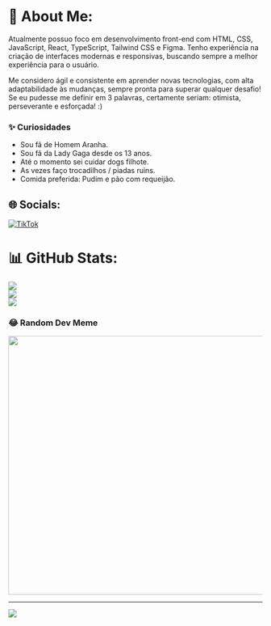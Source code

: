 # 💫 About Me:
Atualmente possuo foco em desenvolvimento front-end com HTML, CSS, JavaScript, React, TypeScript, Tailwind CSS e Figma. Tenho experiência na criação de interfaces modernas e responsivas, buscando sempre a melhor experiência para o usuário.

Me considero ágil e consistente em aprender novas tecnologias, com alta adaptabilidade às mudanças, sempre pronta para superar qualquer desafio! Se eu pudesse me definir em 3 palavras, certamente seriam: otimista, perseverante e esforçada! :)

<h3 class="heading-element" dir="auto">✨ Curiosidades</h3>
<ul dir="auto">

<li>Sou fã de Homem Aranha. </li>
<li>Sou fã da Lady Gaga desde os 13 anos.</li>
<li>Até o momento sei cuidar dogs filhote.</li>
<li>As vezes faço trocadilhos / piadas ruins.</li>
<li>Comida preferida: Pudim e pão com requeijão.</li>
</ul>

## 🌐 Socials:
[![TikTok](https://img.shields.io/badge/TikTok-%23000000.svg?logo=TikTok&logoColor=white)](https://tiktok.com/@karibeirodev) 
# 📊 GitHub Stats:
![](https://github-readme-stats.vercel.app/api?username=kairibeirodev&theme=vue-dark&hide_border=false&include_all_commits=false&count_private=false)<br/>
![](https://github-readme-streak-stats.herokuapp.com/?user=kairibeirodev&theme=vue-dark&hide_border=false)<br/>
![](https://github-readme-stats.vercel.app/api/top-langs/?username=kairibeirodev&theme=vue-dark&hide_border=false&include_all_commits=false&count_private=false&layout=compact)

### 😂 Random Dev Meme
<img src="https://rm.up.railway.app/" width="512px"/>

---
[![](https://visitcount.itsvg.in/api?id=kairibeirodev&icon=0&color=4)](https://visitcount.itsvg.in)

<!-- Proudly created with GPRM ( https://gprm.itsvg.in ) -->
